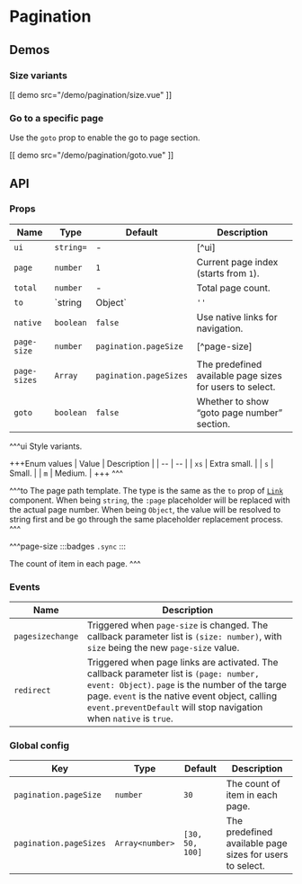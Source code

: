 # Pagination

## Demos

### Size variants

[[ demo src="/demo/pagination/size.vue" ]]

### Go to a specific page

Use the `goto` prop to enable the go to page section.

[[ demo src="/demo/pagination/goto.vue" ]]

## API

### Props

| Name | Type | Default | Description |
| -- | -- | -- | -- |
| `ui` | `string=` | - | [^ui] |
| `page` | `number` | `1` | Current page index (starts from `1`). |
| `total` | `number` | - | Total page count. |
| `to` | `string|Object` | `''` | [^to] |
| `native` | `boolean` | `false` | Use native links for navigation. |
| `page-size` | `number` | `pagination.pageSize` | [^page-size] |
| `page-sizes` | `Array` | `pagination.pageSizes` | The predefined available page sizes for users to select. |
| `goto` | `boolean` | `false` | Whether to show “goto page number” section. |

^^^ui
Style variants.

+++Enum values
| Value | Description |
| -- | -- |
| `xs` | Extra small. |
| `s` | Small. |
| `m` | Medium. |
+++
^^^

^^^to
The page path template. The type is the same as the `to` prop of [`Link`](./link#props) component. When being `string`, the `:page` placeholder will be replaced with the actual page number. When being `Object`, the value will be resolved to string first and be go through the same placeholder replacement process.
^^^

^^^page-size
:::badges
`.sync`
:::

The count of item in each page.
^^^

### Events

| Name | Description |
| -- | -- |
| `pagesizechange` | Triggered when `page-size` is changed. The callback parameter list is `(size: number)`, with `size` being the new `page-size` value. |
| `redirect` | Triggered when page links are activated. The callback parameter list is `(page: number, event: Object)`. `page` is the number of the targe page. `event` is the native event object, calling `event.preventDefault` will stop navigation when `native` is `true`. |

### Global config

| Key | Type | Default | Description |
| -- | -- | -- | -- |
| `pagination.pageSize` | `number` | `30` | The count of item in each page. |
| `pagination.pageSizes` | `Array<number>` | `[30, 50, 100]` | The predefined available page sizes for users to select. |

